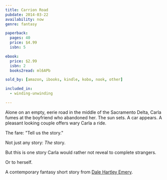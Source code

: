```yaml
---
title: Carrion Road
pubdate: 2014-03-22
availability: now
genre: fantasy

paperback:
  pages: 40
  price: $4.99
  isbn: 5

ebook:
  price: $2.99
  isbn: 2
  books2read: ml6APb

sold_by: [amazon, ibooks, kindle, kobo, nook, other]

included_in:
  - winding-unwinding

---
```


Alone on an empty, eerie road
in the middle of the Sacramento Delta,
Carla fumes at the boyfriend who abandoned her.
The sun sets.
A car appears.
A pleasant looking couple offers wary Carla a ride.

The fare: "Tell us the story."

Not just any story: *The* story.

But this is one story
Carla would rather not reveal to complete strangers.

Or to herself.

A contemporary fantasy short story
from [Dale Hartley Emery](http://dalehartleyemery.com).

